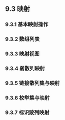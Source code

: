 ## 9.3 映射  
### 9.3.1 基本映射操作  
### 9.3.2 数组列表  
### 9.3.3 映射视图  
### 9.3.4 弱散列映射  
### 9.3.5 链接散列集与映射  
### 9.3.6 枚举集与映射  
### 9.3.7 标识散列映射  